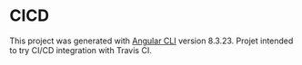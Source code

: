 # CICD
This project was generated with [Angular CLI](https://github.com/angular/angular-cli) version 8.3.23.
Projet intended to try CI/CD integration with Travis CI.
